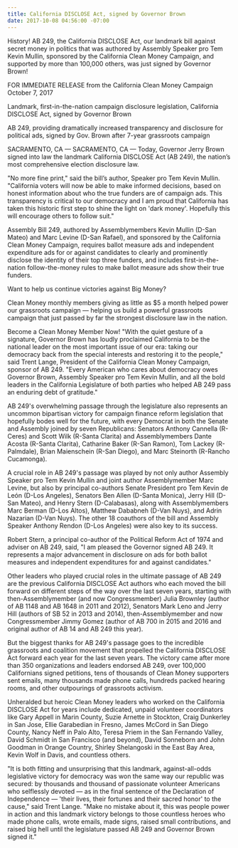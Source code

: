 ```yaml
---
title: California DISCLOSE Act, signed by Governor Brown
date: 2017-10-08 04:56:00 -07:00
---
```


History!  AB 249, the California DISCLOSE Act, our landmark bill against secret money in politics that was authored by Assembly Speaker pro Tem Kevin Mullin, sponsored by the California Clean Money Campaign, and supported by more than 100,000 others, was just signed by Governor Brown!

FOR IMMEDIATE RELEASE
from the California Clean Money Campaign
October 7, 2017
 

Landmark, first-in-the-nation campaign disclosure legislation, California DISCLOSE Act, signed by Governor Brown

AB 249, providing dramatically increased transparency and disclosure for political ads, signed by Gov. Brown after 7-year grassroots campaign


SACRAMENTO, CA — SACRAMENTO, CA — Today, Governor Jerry Brown signed into law the landmark California DISCLOSE Act (AB 249), the nation’s most comprehensive election disclosure law.

"No more fine print," said the bill’s author, Speaker pro Tem Kevin Mullin.  "California voters will now be able to make informed decisions, based on honest information about who the true funders are of campaign ads.  This transparency is critical to our democracy and I am proud that California has taken this historic first step to shine the light on 'dark money'.  Hopefully this will encourage others to follow suit."

Assembly Bill 249, authored by Assemblymembers Kevin Mullin (D-San Mateo) and Marc Levine (D-San Rafael), and sponsored by the California Clean Money Campaign, requires ballot measure ads and independent expenditure ads for or against candidates to clearly and prominently disclose the identity of their top three funders, and includes first-in-the-nation follow-the-money rules to make ballot measure ads show their true funders.
 

Want to help us continue victories against Big Money?

Clean Money monthly members giving as little as $5 a month helped power our grassroots campaign — helping us build a powerful grassroots campaign that just passed by far the strongest disclosure law in the nation.

Become a Clean Money Member Now!
"With the quiet gesture of a signature, Governor Brown has loudly proclaimed California to be the national leader on the most important issue of our era: taking our democracy back from the special interests and restoring it to the people," said Trent Lange, President of the California Clean Money Campaign, sponsor of AB 249.  "Every American who cares about democracy owes Governor Brown, Assembly Speaker pro Tem Kevin Mullin, and all the bold leaders in the California Legislature of both parties who helped AB 249 pass an enduring debt of gratitude."

AB 249's overwhelming passage through the legislature also represents an uncommon bipartisan victory for campaign finance reform legislation that hopefully bodes well for the future, with every Democrat in both the Senate and Assembly joined by seven Republicans: Senators Anthony Cannella (R-Ceres) and Scott Wilk (R-Santa Clarita) and Assemblymembers Dante Acosta (R-Santa Clarita), Catharine Baker (R-San Ramon), Tom Lackey (R-Palmdale), Brian Maienschein (R-San Diego), and Marc Steinorth (R-Rancho Cucamonga).

A crucial role in AB 249's passage was played by not only author Assembly Speaker pro Tem Kevin Mullin and joint author Assemblymember Marc Levine, but also by principal co-authors Senate President pro Tem Kevin de León (D-Los Angeles), Senators Ben Allen (D-Santa Monica), Jerry Hill (D-San Mateo), and Henry Stern (D-Calabasas), along with Assemblymembers Marc Berman (D-Los Altos), Matthew Dababneh (D-Van Nuys), and Adrin Nazarian (D-Van Nuys).  The other 18 coauthors of the bill and Assembly Speaker Anthony Rendon (D-Los Angeles) were also key to its success.

Robert Stern, a principal co-author of the Political Reform Act of 1974 and adviser on AB 249, said, "I am pleased the Governor signed AB 249.  It represents a major advancement in disclosure on ads for both ballot measures and independent expenditures for and against candidates."

Other leaders who played crucial roles in the ultimate passage of AB 249 are the previous California DISCLOSE Act authors who each moved the bill forward on different steps of the way over the last seven years, starting with then-Assemblymember (and now Congressmember) Julia Brownley (author of AB 1148 and AB 1648 in 2011 and 2012), Senators Mark Leno and Jerry Hill (authors of SB 52 in 2013 and 2014), then-Assemblymember and now Congressmember Jimmy Gomez (author of AB 700 in 2015 and 2016 and original author of AB 14 and AB 249 this year).

But the biggest thanks for AB 249's passage goes to the incredible grassroots and coalition movement that propelled the California DISCLOSE Act forward each year for the last seven years.  The victory came after more than 350 organizations and leaders endorsed AB 249, over 100,000 Californians signed petitions, tens of thousands of Clean Money supporters sent emails, many thousands made phone calls, hundreds packed hearing rooms, and other outpourings of grassroots activism.

Unheralded but heroic Clean Money leaders who worked on the California DISCLOSE Act for years include dedicated, unpaid volunteer coordinators like Gary Appell in Marin County, Suzie Arnette in Stockton, Craig Dunkerley in San Jose, Ellie Garabedian in Fresno, James McCord in San Diego County, Nancy Neff in Palo Alto, Teresa Priem in the San Fernando Valley, David Schmidt in San Francisco (and beyond), David Sonneborn and John Goodman in Orange Country, Shirley Shelangoski in the East Bay Area, Kevin Wolf in Davis, and countless others.

"It is both fitting and unsurprising that this landmark, against-all-odds legislative victory for democracy was won the same way our republic was secured: by thousands and thousand of passionate volunteer Americans who selflessly devoted — as in the final sentence of the Declaration of Independence — 'their lives, their fortunes and their sacred honor' to the cause," said Trent Lange.  "Make no mistake about it, this was people power in action and this landmark victory belongs to those countless heroes who made phone calls, wrote emails, made signs, raised small contributions, and raised big hell until the legislature passed AB 249 and Governor Brown signed it."